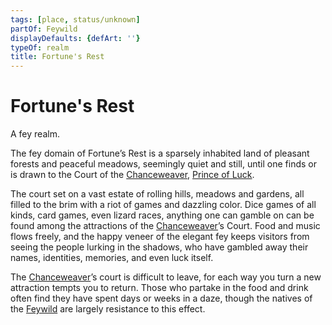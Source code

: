 ```yaml
---
tags: [place, status/unknown]
partOf: Feywild
displayDefaults: {defArt: ''}
typeOf: realm
title: Fortune's Rest
---
```


# Fortune's Rest

A fey realm.

The fey domain of Fortune’s Rest is a sparsely inhabited land of pleasant forests and peaceful meadows, seemingly quiet and still, until one finds or is drawn to the Court of the [Chanceweaver](<../../../../people/extraplanar-powers/prince-of-luck.md>), [Prince of Luck](<../../../../people/extraplanar-powers/prince-of-luck.md>). 

The court set on a vast estate of rolling hills, meadows and gardens, all filled to the brim with a riot of games and dazzling color. Dice games of all kinds, card games, even lizard races, anything one can gamble on can be found among the attractions of the [Chanceweaver](<../../../../people/extraplanar-powers/prince-of-luck.md>)’s Court. Food and music flows freely, and the happy veneer of the elegant fey keeps visitors from seeing the people lurking in the shadows, who have gambled away their names, identities, memories, and even luck itself. 

The [Chanceweaver](<../../../../people/extraplanar-powers/prince-of-luck.md>)’s court is difficult to leave, for each way you turn a new attraction tempts you to return. Those who partake in the food and drink often find they have spent days or weeks in a daze, though the natives of the [Feywild](<./feywild.md>) are largely resistance to this effect.

